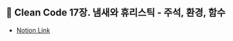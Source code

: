 ## 🧹 Clean Code 17장. 냄새와 휴리스틱 - 주석, 환경, 함수
* [Notion Link](https://plat2.notion.site/17-66705ce5c1ac4c848b6f35f3153a70e6)
